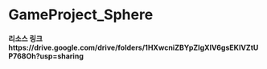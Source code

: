 # GameProject_Sphere

<h4> 리소스 링크
  https://drive.google.com/drive/folders/1HXwcniZBYpZIgXlV6gsEKlVZtUP768Oh?usp=sharing
